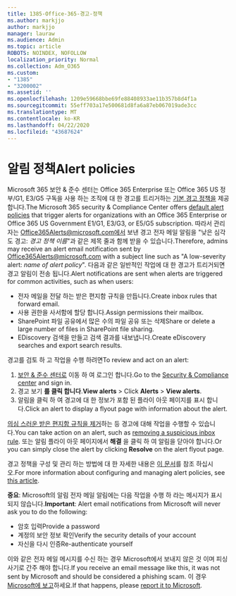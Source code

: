 ```yaml
---
title: 1385-Office-365-경고-정책
ms.author: markjjo
author: markjjo
manager: lauraw
ms.audience: Admin
ms.topic: article
ROBOTS: NOINDEX, NOFOLLOW
localization_priority: Normal
ms.collection: Adm_O365
ms.custom:
- "1385"
- "3200002"
ms.assetid: ''
ms.openlocfilehash: 1209e59668bbe69fe88408933ae11b357b8d4f1a
ms.sourcegitcommit: 55eff703a17e500681d8fa6a87eb067019ade3cc
ms.translationtype: MT
ms.contentlocale: ko-KR
ms.lasthandoff: 04/22/2020
ms.locfileid: "43687624"
---
```

# <a name="alert-policies"></a><span data-ttu-id="8d387-102">알림 정책</span><span class="sxs-lookup"><span data-stu-id="8d387-102">Alert policies</span></span>

<span data-ttu-id="8d387-103">Microsoft 365 보안 & 준수 센터는 Office 365 Enterprise 또는 Office 365 US 정부/G1, E3/G5 구독을 사용 하는 조직에 대 한 경고를 트리거하는 [기본 경고 정책을](https://docs.microsoft.com/office365/securitycompliance/alert-policies#default-alert-policies) 제공 합니다.</span><span class="sxs-lookup"><span data-stu-id="8d387-103">The Microsoft 365 security & Compliance Center offers [default alert policies](https://docs.microsoft.com/office365/securitycompliance/alert-policies#default-alert-policies) that trigger alerts for organizations with an Office 365 Enterprise or Office 365 US Government E1/G1, E3/G3, or E5/G5 subscription.</span></span> <span data-ttu-id="8d387-104">따라서 관리자는 Office365Alerts@microsoft.com에서 보낸 경고 전자 메일 알림을 "낮은 심각도 경고: *경고 정책 이름*"과 같은 제목 줄과 함께 받을 수 있습니다.</span><span class="sxs-lookup"><span data-stu-id="8d387-104">Therefore, admins may receive an alert email notification sent by Office365Alerts@microsoft.com with a subject line such as "A low-severity alert: *name of alert policy*".</span></span> <span data-ttu-id="8d387-105">다음과 같은 일반적인 작업에 대 한 경고가 트리거되면 경고 알림이 전송 됩니다.</span><span class="sxs-lookup"><span data-stu-id="8d387-105">Alert notifications are sent when alerts are triggered for common activities, such as when users:</span></span>

- <span data-ttu-id="8d387-106">전자 메일을 전달 하는 받은 편지함 규칙을 만듭니다.</span><span class="sxs-lookup"><span data-stu-id="8d387-106">Create inbox rules that forward email.</span></span>
- <span data-ttu-id="8d387-107">사용 권한을 사서함에 할당 합니다.</span><span class="sxs-lookup"><span data-stu-id="8d387-107">Assign permissions their mailbox.</span></span>
- <span data-ttu-id="8d387-108">SharePoint 파일 공유에서 많은 수의 파일 공유 또는 삭제</span><span class="sxs-lookup"><span data-stu-id="8d387-108">Share or delete a large number of files in SharePoint file sharing.</span></span>
- <span data-ttu-id="8d387-109">EDiscovery 검색을 만들고 검색 결과를 내보냅니다.</span><span class="sxs-lookup"><span data-stu-id="8d387-109">Create eDiscovery searches and export search results.</span></span>

<span data-ttu-id="8d387-110">경고를 검토 하 고 작업을 수행 하려면</span><span class="sxs-lookup"><span data-stu-id="8d387-110">To review and act on an alert:</span></span>

1. <span data-ttu-id="8d387-111">[보안 & 준수 센터로](https://protection.office.com) 이동 하 여 로그인 합니다.</span><span class="sxs-lookup"><span data-stu-id="8d387-111">Go to the [Security & Compliance center](https://protection.office.com) and sign in.</span></span>
2. <span data-ttu-id="8d387-112">경고 보기 **를 클릭 합니다**.**View alerts** > </span><span class="sxs-lookup"><span data-stu-id="8d387-112">Click **Alerts** > **View alerts**.</span></span>
3. <span data-ttu-id="8d387-113">알림을 클릭 하 여 경고에 대 한 정보가 포함 된 플라이 아웃 페이지를 표시 합니다.</span><span class="sxs-lookup"><span data-stu-id="8d387-113">Click an alert to display a flyout page with information about the alert.</span></span>

<span data-ttu-id="8d387-114">[의심 스러운 받은 편지함 규칙을 제거](https://docs.microsoft.com/office365/securitycompliance/responding-to-a-compromised-email-account)하는 등 경고에 대해 작업을 수행할 수 있습니다.</span><span class="sxs-lookup"><span data-stu-id="8d387-114">You can take action on an alert, such as [removing a suspicious inbox rule](https://docs.microsoft.com/office365/securitycompliance/responding-to-a-compromised-email-account).</span></span> <span data-ttu-id="8d387-115">또는 알림 플라이 아웃 페이지에서 **해결** 을 클릭 하 여 알림을 닫아야 합니다.</span><span class="sxs-lookup"><span data-stu-id="8d387-115">Or you can simply close the alert by clicking **Resolve** on the alert flyout page.</span></span>

<span data-ttu-id="8d387-116">경고 정책을 구성 및 관리 하는 방법에 대 한 자세한 내용은 [이 문서](https://docs.microsoft.com/office365/securitycompliance/alert-policies)를 참조 하십시오.</span><span class="sxs-lookup"><span data-stu-id="8d387-116">For more information about configuring and managing alert policies, see  [this article](https://docs.microsoft.com/office365/securitycompliance/alert-policies).</span></span>

<span data-ttu-id="8d387-117">**중요**: Microsoft의 알림 전자 메일 알림에는 다음 작업을 수행 하 라는 메시지가 표시 되지 않습니다.</span><span class="sxs-lookup"><span data-stu-id="8d387-117">**Important**: Alert email notifications from Microsoft will never ask you to do the following:</span></span>

- <span data-ttu-id="8d387-118">암호 입력</span><span class="sxs-lookup"><span data-stu-id="8d387-118">Provide a password</span></span>
- <span data-ttu-id="8d387-119">계정의 보안 정보 확인</span><span class="sxs-lookup"><span data-stu-id="8d387-119">Verify the security details of your account</span></span>
- <span data-ttu-id="8d387-120">자신을 다시 인증</span><span class="sxs-lookup"><span data-stu-id="8d387-120">Re-authenticate yourself</span></span>

<span data-ttu-id="8d387-121">이와 같은 전자 메일 메시지를 수신 하는 경우 Microsoft에서 보내지 않은 것 이며 피싱 사기로 간주 해야 합니다.</span><span class="sxs-lookup"><span data-stu-id="8d387-121">If you receive an email message like this, it was not sent by Microsoft and should be considered a phishing scam.</span></span> <span data-ttu-id="8d387-122">이 경우 [Microsoft에 보고](https://docs.microsoft.com/office365/SecurityCompliance/report-junk-email-and-phishing-scams-in-outlook-on-the-web-eop)하세요.</span><span class="sxs-lookup"><span data-stu-id="8d387-122">If that happens, please [report it to Microsoft](https://docs.microsoft.com/office365/SecurityCompliance/report-junk-email-and-phishing-scams-in-outlook-on-the-web-eop).</span></span>